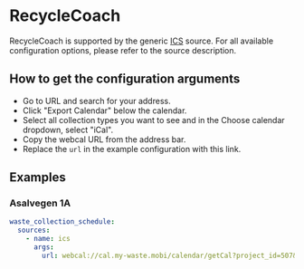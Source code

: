 # RecycleCoach

RecycleCoach is supported by the generic [ICS](/doc/source/ics.md) source. For all available configuration options, please refer to the source description.


## How to get the configuration arguments

- Go to URL and search for your address.  
- Click "Export Calendar" below the calendar.
- Select all collection types you want to see and in the Choose calendar dropdown, select "iCal".
- Copy the webcal URL from the address bar.
- Replace the `url` in the example configuration with this link.

## Examples

### Asalvegen 1A

```yaml
waste_collection_schedule:
  sources:
    - name: ics
      args:
        url: webcal://cal.my-waste.mobi/calendar/getCal?project_id=507&district_id=TownofAurora&info=collection-36-S582-collection-35-S582-collection-34-S581-collection-37-S584&app_nm=webapp&force=1
```
